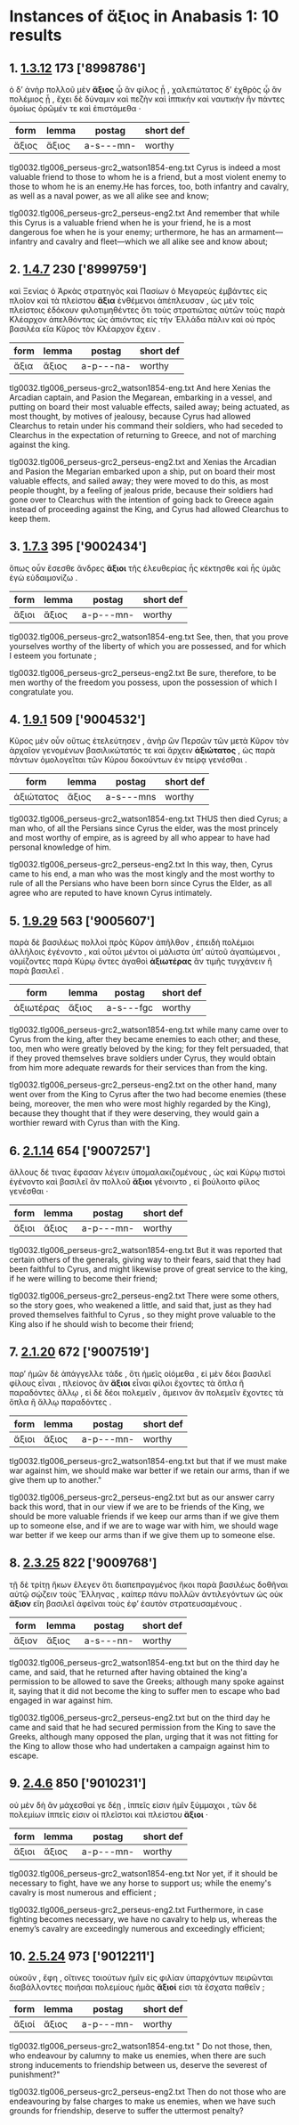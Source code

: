 # Instances of ἄξιος in Anabasis 1: 10 results
## 1. [1.3.12](https://beyond-translation.perseus.org/reader/urn:cts:greekLit:tlg0032.tlg006.perseus-grc2:1.3.12?mode=syntax-trees) 173 ['8998786']
ὁ δ’ ἀνὴρ πολλοῦ μὲν **ἄξιος** ᾧ ἂν φίλος ᾖ , χαλεπώτατος δ’ ἐχθρὸς ᾧ ἂν πολέμιος ᾖ , ἔχει δὲ δύναμιν καὶ πεζὴν καὶ ἱππικὴν καὶ ναυτικὴν ἣν πάντες ὁμοίως ὁρῶμέν τε καὶ ἐπιστάμεθα · 

| form | lemma | postag | short def |
| --- | --- | --- | --- |
| ἄξιος | ἄξιος | a-s---mn- | worthy |

tlg0032.tlg006_perseus-grc2_watson1854-eng.txt Cyrus is indeed a most valuable friend to those to whom he is a friend, but a most violent enemy to those to whom he is an enemy.He has forces, too, both infantry and cavalry, as well as a naval power, as we all alike see and know; 

tlg0032.tlg006_perseus-grc2_perseus-eng2.txt And remember that while this  Cyrus  is a valuable friend when he is your friend, he is a most dangerous foe when he is your enemy; urthermore, he has an armament—infantry and cavalry and fleet—which we all alike see and know about; 

## 2. [1.4.7](https://beyond-translation.perseus.org/reader/urn:cts:greekLit:tlg0032.tlg006.perseus-grc2:1.4.7?mode=syntax-trees) 230 ['8999759']
καὶ Ξενίας ὁ Ἀρκὰς στρατηγὸς καὶ Πασίων ὁ Μεγαρεὺς ἐμβάντες εἰς πλοῖον καὶ τὰ πλείστου **ἄξια** ἐνθέμενοι ἀπέπλευσαν , ὡς μὲν τοῖς πλείστοις ἐδόκουν φιλοτιμηθέντες ὅτι τοὺς στρατιώτας αὐτῶν τοὺς παρὰ Κλέαρχον ἀπελθόντας ὡς ἀπιόντας εἰς τὴν Ἑλλάδα πάλιν καὶ οὐ πρὸς βασιλέα εἴα Κῦρος τὸν Κλέαρχον ἔχειν . 

| form | lemma | postag | short def |
| --- | --- | --- | --- |
| ἄξια | ἄξιος | a-p---na- | worthy |

tlg0032.tlg006_perseus-grc2_watson1854-eng.txt And here Xenias the Arcadian captain, and Pasion the Megarean, embarking in a vessel, and putting on board their most valuable effects, sailed away; being actuated, as most thought, by motives of jealousy, because Cyrus had allowed Clearchus to retain under his command their soldiers, who had seceded to Clearchus in the expectation of returning to Greece, and not of marching against the king. 

tlg0032.tlg006_perseus-grc2_perseus-eng2.txt and Xenias the Arcadian and Pasion the Megarian embarked upon a ship, put on board their most valuable effects, and sailed away; they were moved to do this, as most people thought, by a feeling of jealous pride, because their soldiers had gone over to Clearchus with the intention of going back to  Greece  again instead of proceeding against the King, and  Cyrus  had allowed Clearchus to keep them. 

## 3. [1.7.3](https://beyond-translation.perseus.org/reader/urn:cts:greekLit:tlg0032.tlg006.perseus-grc2:1.7.3?mode=syntax-trees) 395 ['9002434']
ὅπως οὖν ἔσεσθε ἄνδρες **ἄξιοι** τῆς ἐλευθερίας ἧς κέκτησθε καὶ ἧς ὑμᾶς ἐγὼ εὐδαιμονίζω . 

| form | lemma | postag | short def |
| --- | --- | --- | --- |
| ἄξιοι | ἄξιος | a-p---mn- | worthy |

tlg0032.tlg006_perseus-grc2_watson1854-eng.txt See, then, that you prove yourselves worthy of the liberty of which you are possessed, and for which I esteem you fortunate ; 

tlg0032.tlg006_perseus-grc2_perseus-eng2.txt Be sure, therefore, to be men worthy of the freedom you possess, upon the possession of which I congratulate you. 

## 4. [1.9.1](https://beyond-translation.perseus.org/reader/urn:cts:greekLit:tlg0032.tlg006.perseus-grc2:1.9.1?mode=syntax-trees) 509 ['9004532']
Κῦρος μὲν οὖν οὕτως ἐτελεύτησεν , ἀνὴρ ὢν Περσῶν τῶν μετὰ Κῦρον τὸν ἀρχαῖον γενομένων βασιλικώτατός τε καὶ ἄρχειν **ἀξιώτατος** , ὡς παρὰ πάντων ὁμολογεῖται τῶν Κύρου δοκούντων ἐν πείρᾳ γενέσθαι . 

| form | lemma | postag | short def |
| --- | --- | --- | --- |
| ἀξιώτατος | ἄξιος | a-s---mns | worthy |

tlg0032.tlg006_perseus-grc2_watson1854-eng.txt THUS then died Cyrus; a man who, of all the Persians since Cyrus the elder, was the most princely and most worthy of empire, as is agreed by all who appear to have had personal knowledge of him. 

tlg0032.tlg006_perseus-grc2_perseus-eng2.txt In this way, then,  Cyrus  came to his end, a man who was the most kingly and the most worthy to rule of all the Persians who have been born since  Cyrus  the Elder, as all agree who are reputed to have known  Cyrus  intimately. 

## 5. [1.9.29](https://beyond-translation.perseus.org/reader/urn:cts:greekLit:tlg0032.tlg006.perseus-grc2:1.9.29?mode=syntax-trees) 563 ['9005607']
παρὰ δὲ βασιλέως πολλοὶ πρὸς Κῦρον ἀπῆλθον , ἐπειδὴ πολέμιοι ἀλλήλοις ἐγένοντο , καὶ οὗτοι μέντοι οἱ μάλιστα ὑπ’ αὐτοῦ ἀγαπώμενοι , νομίζοντες παρὰ Κύρῳ ὄντες ἀγαθοὶ **ἀξιωτέρας** ἂν τιμῆς τυγχάνειν ἢ παρὰ βασιλεῖ . 

| form | lemma | postag | short def |
| --- | --- | --- | --- |
| ἀξιωτέρας | ἄξιος | a-s---fgc | worthy |

tlg0032.tlg006_perseus-grc2_watson1854-eng.txt while many came over to Cyrus from the king, after they became enemies to each other; and these, too, men who were greatly beloved by the king; for they felt persuaded, that if they proved themselves brave soldiers under Cyrus, they would obtain from him more adequate rewards for their services than from the king. 

tlg0032.tlg006_perseus-grc2_perseus-eng2.txt on the other hand, many went over from the King to  Cyrus  after the two had become enemies (these being, moreover, the men who were most highly regarded by the King), because they thought that if they were deserving, they would gain a worthier reward with  Cyrus  than with the King. 

## 6. [2.1.14](https://beyond-translation.perseus.org/reader/urn:cts:greekLit:tlg0032.tlg006.perseus-grc2:2.1.14?mode=syntax-trees) 654 ['9007257']
ἄλλους δέ τινας ἔφασαν λέγειν ὑπομαλακιζομένους , ὡς καὶ Κύρῳ πιστοὶ ἐγένοντο καὶ βασιλεῖ ἂν πολλοῦ **ἄξιοι** γένοιντο , εἰ βούλοιτο φίλος γενέσθαι · 

| form | lemma | postag | short def |
| --- | --- | --- | --- |
| ἄξιοι | ἄξιος | a-p---mn- | worthy |

tlg0032.tlg006_perseus-grc2_watson1854-eng.txt But it was reported that certain others of the generals, giving way to their fears, said that they had been faithful to Cyrus, and might likewise prove of great service to the king, if he were willing to become their friend; 

tlg0032.tlg006_perseus-grc2_perseus-eng2.txt There were some others, so the story goes, who weakened a little, and said that, just as they had proved themselves faithful to  Cyrus , so they might prove valuable to the King also if he should wish to become their friend; 

## 7. [2.1.20](https://beyond-translation.perseus.org/reader/urn:cts:greekLit:tlg0032.tlg006.perseus-grc2:2.1.20?mode=syntax-trees) 672 ['9007519']
παρ’ ἡμῶν δὲ ἀπάγγελλε τάδε , ὅτι ἡμεῖς οἰόμεθα , εἰ μὲν δέοι βασιλεῖ φίλους εἶναι , πλείονος ἂν **ἄξιοι** εἶναι φίλοι ἔχοντες τὰ ὅπλα ἢ παραδόντες ἄλλῳ , εἰ δὲ δέοι πολεμεῖν , ἄμεινον ἂν πολεμεῖν ἔχοντες τὰ ὅπλα ἢ ἄλλῳ παραδόντες . 

| form | lemma | postag | short def |
| --- | --- | --- | --- |
| ἄξιοι | ἄξιος | a-p---mn- | worthy |

tlg0032.tlg006_perseus-grc2_watson1854-eng.txt but that if we must make war against him, we should make war better if we retain our arms, than if we give them up to another." 

tlg0032.tlg006_perseus-grc2_perseus-eng2.txt but as our answer carry back this word, that in our view if we are to be friends of the King, we should be more valuable friends if we keep our arms than if we give them up to someone else, and if we are to wage war with him, we should wage war better if we keep our arms than if we give them up to someone else. 

## 8. [2.3.25](https://beyond-translation.perseus.org/reader/urn:cts:greekLit:tlg0032.tlg006.perseus-grc2:2.3.25?mode=syntax-trees) 822 ['9009768']
τῇ δὲ τρίτῃ ἥκων ἔλεγεν ὅτι διαπεπραγμένος ἥκοι παρὰ βασιλέως δοθῆναι αὐτῷ σῴζειν τοὺς Ἕλληνας , καίπερ πάνυ πολλῶν ἀντιλεγόντων ὡς οὐκ **ἄξιον** εἴη βασιλεῖ ἀφεῖναι τοὺς ἐφ’ ἑαυτὸν στρατευσαμένους . 

| form | lemma | postag | short def |
| --- | --- | --- | --- |
| ἄξιον | ἄξιος | a-s---nn- | worthy |

tlg0032.tlg006_perseus-grc2_watson1854-eng.txt but on the third day he came, and said, that he returned after having obtained the king'a permission to be allowed to save the Greeks; although many spoke against it, saying that it did not become the king to suffer men to escape who bad engaged in war against him. 

tlg0032.tlg006_perseus-grc2_perseus-eng2.txt but on the third day he came and said that he had secured permission from the King to save the Greeks, although many opposed the plan, urging that it was not fitting for the King to allow those who had undertaken a campaign against him to escape. 

## 9. [2.4.6](https://beyond-translation.perseus.org/reader/urn:cts:greekLit:tlg0032.tlg006.perseus-grc2:2.4.6?mode=syntax-trees) 850 ['9010231']
οὐ μὲν δὴ ἂν μάχεσθαί γε δέῃ , ἱππεῖς εἰσιν ἡμῖν ξύμμαχοι , τῶν δὲ πολεμίων ἱππεῖς εἰσιν οἱ πλεῖστοι καὶ πλείστου **ἄξιοι** · 

| form | lemma | postag | short def |
| --- | --- | --- | --- |
| ἄξιοι | ἄξιος | a-p---mn- | worthy |

tlg0032.tlg006_perseus-grc2_watson1854-eng.txt Nor yet, if it should be necessary to fight, have we any horse to support us; while the enemy's cavalry is most numerous and efficient ; 

tlg0032.tlg006_perseus-grc2_perseus-eng2.txt Furthermore, in case fighting becomes necessary, we have no cavalry to help us, whereas the enemy’s cavalry are exceedingly numerous and exceedingly efficient; 

## 10. [2.5.24](https://beyond-translation.perseus.org/reader/urn:cts:greekLit:tlg0032.tlg006.perseus-grc2:2.5.24?mode=syntax-trees) 973 ['9012211']
οὐκοῦν , ἔφη , οἵτινες τοιούτων ἡμῖν εἰς φιλίαν ὑπαρχόντων πειρῶνται διαβάλλοντες ποιῆσαι πολεμίους ἡμᾶς **ἄξιοί** εἰσι τὰ ἔσχατα παθεῖν ; 

| form | lemma | postag | short def |
| --- | --- | --- | --- |
| ἄξιοί | ἄξιος | a-p---mn- | worthy |

tlg0032.tlg006_perseus-grc2_watson1854-eng.txt " Do not those, then, who endeavour by calumny to make us enemies, when there are such strong inducements to friendship between us, deserve the severest of punishment?" 

tlg0032.tlg006_perseus-grc2_perseus-eng2.txt Then do not those who are endeavouring by false charges to make us enemies, when we have such grounds for friendship, deserve to suffer the uttermost penalty? 

